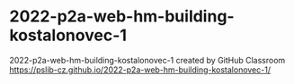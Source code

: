 # 2022-p2a-web-hm-building-kostalonovec-1
2022-p2a-web-hm-building-kostalonovec-1 created by GitHub Classroom
https://pslib-cz.github.io/2022-p2a-web-hm-building-kostalonovec-1/
